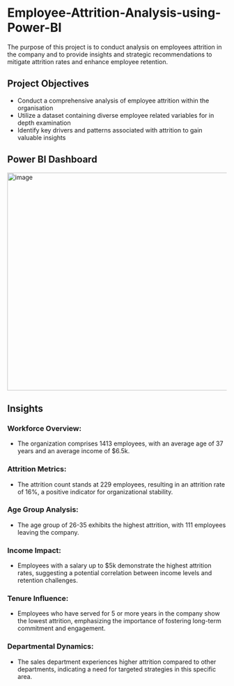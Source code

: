 # Employee-Attrition-Analysis-using-Power-BI
The purpose of this project is to conduct analysis on employees attrition in the company and to provide insights and strategic recommendations to mitigate attrition rates and enhance employee retention. 

## Project Objectives
- Conduct a comprehensive analysis of employee attrition within the organisation
- Utilize a dataset containing diverse employee related variables for in depth examination
- Identify key drivers and patterns associated with attrition to gain valuable insights

## Power BI Dashboard

<img width="1000" alt="image" src="https://github.com/Vishal9190/Employee-Attrition-Analysis-using-Power-BI/assets/146066153/a4b2095c-5b9a-4dbf-b22a-a7109d0a3e06" height="500" align="middle">

## Insights
### Workforce Overview:
- The organization comprises 1413 employees, with an average age of 37 years and an average income of $6.5k.
### Attrition Metrics:
- The attrition count stands at 229 employees, resulting in an attrition rate of 16%, a positive indicator for organizational stability.
### Age Group Analysis:
- The age group of 26-35 exhibits the highest attrition, with 111 employees leaving the company.
### Income Impact:
- Employees with a salary up to $5k demonstrate the highest attrition rates, suggesting a potential correlation between income levels and retention challenges.
### Tenure Influence:
- Employees who have served for 5 or more years in the company show the lowest attrition, emphasizing the importance of fostering long-term commitment and engagement.
### Departmental Dynamics:
- The sales department experiences higher attrition compared to other departments, indicating a need for targeted strategies in this specific area.
